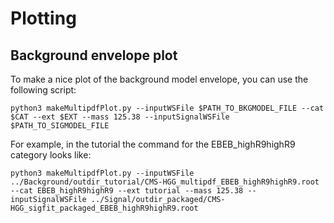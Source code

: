 # Plotting

## Background envelope plot
To make a nice plot of the background model envelope, you can use the following script:
```
python3 makeMultipdfPlot.py --inputWSFile $PATH_TO_BKGMODEL_FILE --cat $CAT --ext $EXT --mass 125.38 --inputSignalWSFile $PATH_TO_SIGMODEL_FILE
```
For example, in the tutorial the command for the EBEB_highR9highR9 category looks like:
```
python3 makeMultipdfPlot.py --inputWSFile ../Background/outdir_tutorial/CMS-HGG_multipdf_EBEB_highR9highR9.root --cat EBEB_highR9highR9 --ext tutorial --mass 125.38 --inputSignalWSFile ../Signal/outdir_packaged/CMS-HGG_sigfit_packaged_EBEB_highR9highR9.root
```


